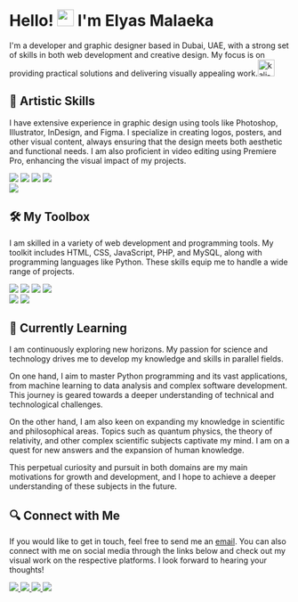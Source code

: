 
# Hello! <img src="https://raw.githubusercontent.com/MartinHeinz/MartinHeinz/master/wave.gif" width="30px"> I'm Elyas Malaeka

I'm a developer and graphic designer based in Dubai, UAE, with a strong set of skills in both web development and creative design. My focus is on providing practical solutions and delivering visually appealing work.<img width="30" height="30" src="https://img.icons8.com/color/100/000000/kali-linux.png" alt="kali-linux"/>

## 🎨 Artistic Skills
I have extensive experience in graphic design using tools like Photoshop, Illustrator, InDesign, and Figma. I specialize in creating logos, posters, and other visual content, always ensuring that the design meets both aesthetic and functional needs. I am also proficient in video editing using Premiere Pro, enhancing the visual impact of my projects.

 <img src="https://readme-components.vercel.app/api?component=logo&fill=black&logo=figma&svgfill=df5c43"> <img src="https://readme-components.vercel.app/api?component=logo&fill=black&logo=Photoshop&svgfill=df5c43"> <img src="https://readme-components.vercel.app/api?component=logo&fill=black&logo=Illustrator&svgfill=f6df1c"> <img src="https://readme-components.vercel.app/api?component=logo&fill=black&logo=InDesign&svgfill=659b60"> <br> <img src="https://readme-components.vercel.app/api?component=logo&fill=black&logo=PremierePro&svgfill=f06629"> 
 
## 🛠 My Toolbox
I am skilled in a variety of web development and programming tools. My toolkit includes HTML, CSS, JavaScript, PHP, and MySQL, along with programming languages like Python. These skills equip me to handle a wide range of projects.

 <img src="https://readme-components.vercel.app/api?component=logo&fill=black&logo=PHP&svgfill=df5c43"> <img src="https://readme-components.vercel.app/api?component=logo&fill=black&logo=python&svgfill=df5c43"> <img src="https://readme-components.vercel.app/api?component=logo&fill=black&logo=javascript&svgfill=f6df1c"> <img src="https://readme-components.vercel.app/api?component=logo&fill=black&logo=MYSQL&svgfill=659b60"> <br> <img src="https://readme-components.vercel.app/api?component=logo&fill=black&logo=html5&svgfill=f06629"> <img src="https://readme-components.vercel.app/api?component=logo&fill=black&logo=CSS3&svgfill=028dd1">

## 📖 Currently Learning
I am continuously exploring new horizons. My passion for science and technology drives me to develop my knowledge and skills in parallel fields.

On one hand, I aim to master Python programming and its vast applications, from machine learning to data analysis and complex software development. This journey is geared towards a deeper understanding of technical and technological challenges.

On the other hand, I am also keen on expanding my knowledge in scientific and philosophical areas. Topics such as quantum physics, the theory of relativity, and other complex scientific subjects captivate my mind. I am on a quest for new answers and the expansion of human knowledge.

This perpetual curiosity and pursuit in both domains are my main motivations for growth and development, and I hope to achieve a deeper understanding of these subjects in the future.
## 🔍 Connect with Me
If you would like to get in touch, feel free to send me an [email](mailto:Elyasmalaeka@gmail.com). You can also connect with me on social media through the links below and check out my visual work on the respective platforms. I look forward to hearing your thoughts!


<a href="https://t.me/elyas_malaeka"> <img src="https://readme-components.vercel.app/api?component=logo&fill=black&logo=Telegram&svgfill=df5c43"> </a> <a href="https://www.figma.com/@elyas_malaeka"> <img src="https://readme-components.vercel.app/api?component=logo&fill=black&logo=Figma&svgfill=f6df1c"> </a> <a href="https://dribbble.com/elyas-malaeka"> <img src="https://readme-components.vercel.app/api?component=logo&fill=black&logo=Dribbble&svgfill=f6df1c"> </a> <a href="https://www.behance.net/elyas_malaeka/"> <img src="https://readme-components.vercel.app/api?component=logo&fill=black&logo=Behance&svgfill=f6df1c"> </a>

